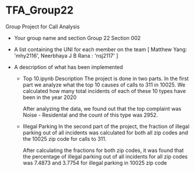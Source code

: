 # TFA_Group22
   Group Project for Call Analysis
   
   - Your group name and section
   Group 22 Section 002
   - A list containing the UNI for each member on the team
   [
      Matthew Yang: 'mhy2116',
      Neerbhaya J B Rana : 'nsj2117'
   ]

  - A description of what has been implemented
      - Top 10.ipynb Description
         The project is done in two parts. In the first part we analyze what the top 10 causes of calls to 311 in 10025. We calculated how many total incidents of each of these 10 types have been in the year 2020

         After analyzing the data, we found out that the top complaint was  Noise - Residental and the count of this type was 2952. 

      - Illegal Parking
         In the second part of the project, the fraction of illegal parking out of all incidents was calculated for both all zip codes and the 10025 zip code for calls to 311. 

         After calculating the fractions for both zip codes, it was found that the percentage of illegal parking out of all incidents for all zip codes was 7.4873 and 3.7754 for illegal parking in 10025 zip code   